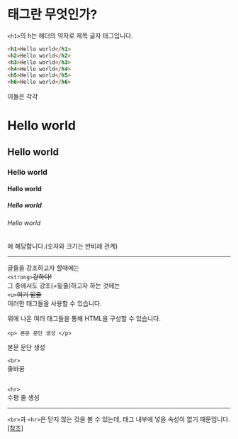 태그란 무엇인가?
================
`<h1>`의 h는 헤더의 약자로 제목 글자 태그입니다.
```html
<h1>Hello world</h1>
<h2>Hello world</h2>
<h3>Hello world</h3>
<h4>Hello world</h4>
<h5>Hello world</h5>
<h6>Hello world</h6>
```
이들은 각각

<h1>Hello world</h1>
<h2>Hello world</h2>
<h3>Hello world</h3>
<h4>Hello world</h4>
<h5>Hello world</h5>
<h6>Hello world</h6>
에 해당합니다.(숫자와 크기는 반비례 관계)   
<hr>

글들을 강조하고자 할때에는   
`<strong>`~~강하다!~~   
그 중에서도 강조(=밑줄)하고자 하는 것에는   
`<u>`~~여기 밑줄~~   
이러한 태그들을 사용할 수 있습니다.

위에 나온 여러 태그들을 통해 HTML을 구성할 수 있습니다.

` <p> 본문 문단 생성 </p> `   
<p>본문 문단 생성 </p>

` <br> `   
줄바꿈   
<br>

` <hr> `   
수평 줄 생성   
<hr>

`<br>`과 `<hr>`은 닫지 않는 것을 볼 수 있는데, 태그 내부에 넣을 속성이 없기 때문입니다. [[참조]](https://ofcourse.kr/html-course/%ED%83%9C%EA%B7%B8)